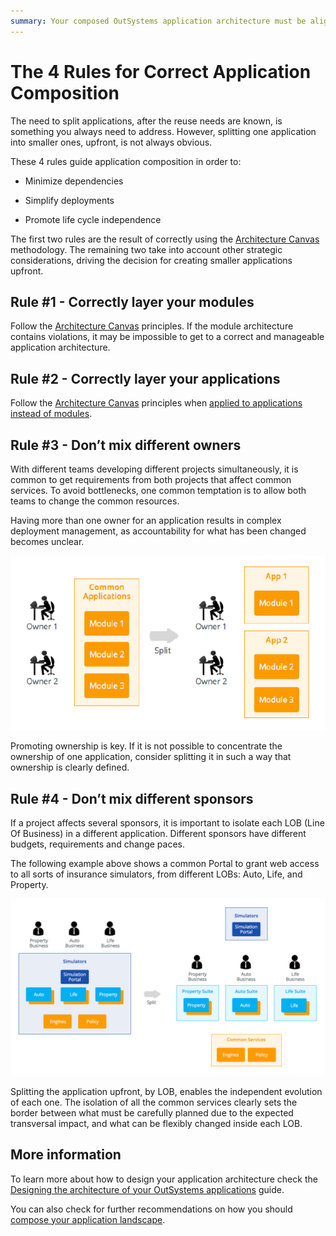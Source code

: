 ```yaml
---
summary: Your composed OutSystems application architecture must be aligned with recommended principles and take business organization and strategy into account.
---
```


# The 4 Rules for Correct Application Composition

The need to split applications, after the reuse needs are known, is something you always need to address. However, splitting one application into smaller ones, upfront, is not always obvious.

These 4 rules guide application composition in order to:

* Minimize dependencies

* Simplify deployments

* Promote life cycle independence

The first two rules are the result of correctly using the [Architecture Canvas ](https://success.outsystems.com/Support/Enterprise_Customers/Maintenance_and_Operations/Designing_the_architecture_of_your_OutSystems_applications/01_The_4_Layer_Canvas)methodology. The remaining two take into account other strategic considerations, driving the decision for creating smaller applications upfront.

## Rule #1 - Correctly layer your modules

Follow the [Architecture Canvas](https://success.outsystems.com/Support/Enterprise_Customers/Maintenance_and_Operations/Designing_the_architecture_of_your_OutSystems_applications/01_The_4_Layer_Canvas) principles. If the module architecture contains violations, it may be impossible to get to a correct and manageable application architecture.

## Rule #2 - Correctly layer your applications

Follow the [Architecture Canvas](https://success.outsystems.com/Support/Enterprise_Customers/Maintenance_and_Operations/Designing_the_architecture_of_your_OutSystems_applications/01_The_4_Layer_Canvas) principles when [applied to applications instead of modules](https://success.outsystems.com/Support/Enterprise_Customers/Maintenance_and_Operations/Designing_the_architecture_of_your_OutSystems_applications/Application_composition/01_Applying_the_4_Layer_Canvas_to_applications).

## Rule #3 - Don’t mix different owners

With different teams developing different projects simultaneously, it is common to get requirements from both projects that affect common services. To avoid bottlenecks, one common temptation is to allow both teams to change the common resources.

Having more than one owner for an application results in complex deployment management, as accountability for what has been changed becomes unclear.

![ ](images/The-4-Rules-for-Correct-Application-Composition_0.png)

 

Promoting ownership is key. If it is not possible to concentrate the ownership of one application, consider splitting it in such a way that ownership is clearly defined.

## Rule #4 - Don’t mix different sponsors

If a project affects several sponsors, it is important to isolate each LOB (Line Of Business) in a different application. Different sponsors have different budgets, requirements and change paces.

The following example above shows a common Portal to grant web access to all sorts of insurance simulators, from different LOBs: Auto, Life, and Property.  

![ ](images/The-4-Rules-for-Correct-Application-Composition_1.png)

Splitting the application upfront, by LOB, enables the independent evolution of each one. The isolation of all the common services clearly sets the border between what must be carefully planned due to the expected transversal impact, and what can be flexibly changed inside each LOB.

## More information

To learn more about how to design your application architecture check the [Designing the architecture of your OutSystems applications](https://success.outsystems.com/Support/Enterprise_Customers/Maintenance_and_Operations/Designing_the_architecture_of_your_OutSystems_applications) guide.

You can also check for further recommendations on how you should [compose your application landscape](https://success.outsystems.com/Support/Enterprise_Customers/Maintenance_and_Operations/Designing_the_architecture_of_your_OutSystems_applications/Application_composition).

